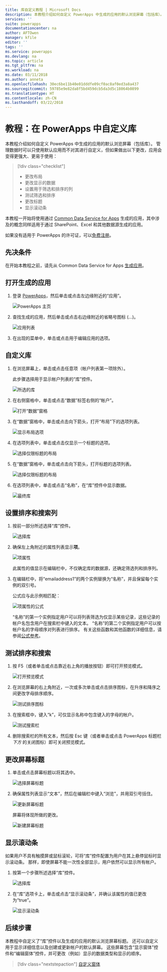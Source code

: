 ```yaml
---
title: 库自定义教程 | Microsoft Docs
description: 本教程介绍如何自定义 PowerApps 中生成的应用的默认浏览屏幕（包括库）。
services: ''
suite: powerapps
documentationcenter: na
author: AFTOwen
manager: kfile
editor: ''
tags: ''
ms.service: powerapps
ms.devlang: na
ms.topic: article
ms.tgt_pltfrm: na
ms.workload: na
ms.date: 03/11/2018
ms.author: anneta
ms.openlocfilehash: 30ec6be11b40e01dddfe09cf0ac8af0ed3a8a437
ms.sourcegitcommit: 59785e9e82da8f5bd459dcb5da3d5c18064b0899
ms.translationtype: HT
ms.contentlocale: zh-CN
ms.lasthandoff: 03/22/2018
---
```

# <a name="tutorial-customize-a-gallery-in-powerapps"></a>教程：在 PowerApps 中自定义库
本教程介绍如何自定义 PowerApps 中生成的应用的默认浏览屏幕（包括库）。 管理数据时可以只使用默认应用而不对其进行自定义，但如果做出以下更改，应用会变得更强大、更易于使用：

> [!div class="checklist"]
> * 更改布局
> * 更改显示的数据
> * 设置用于筛选和排序的列
> * 测试筛选和排序
> * 更改标题
> * 显示滚动条

本教程一开始将使用通过 [Common Data Service for Apps](../common-data-service/data-platform-intro.md) 生成的应用，其中涉及的概念同样适用于通过 SharePoint、Excel 和其他数据源生成的应用。 

如果没有适用于 PowerApps 的许可证，可以[免费注册](../signup-for-powerapps.md)。

## <a name="prerequisites"></a>先决条件
在开始本教程之前，请先从 Common Data Service for Apps [生成应用](data-platform-create-app.md)。

## <a name="open-the-generated-app"></a>打开生成的应用
1. 登录 [PowerApps](https://web.powerapps.com)，然后单击或点击左边缘附近的“应用”。

    ![PowerApps 主页](./media/customize-layout-sharepoint/sign-in.png)

1. 查找生成的应用，然后单击或点击右边缘附近的省略号图标 (...)。

    ![应用列表](./media/customize-layout-sharepoint/open-for-edit.png)

1. 在出现的菜单中，单击或点击用于编辑应用的选项。 

## <a name="customize-the-gallery"></a>自定义库
1. 在浏览屏幕上，单击或点击任意项（帐户列表第一项除外）。

    此步骤选择用于显示帐户列表的“库”控件。

    ![所选的库](./media/customize-layout-sharepoint/select-gallery.png)

1. 在右侧窗格中，单击或点击“数据”标签右侧的“帐户”。

    ![打开“数据”窗格](./media/customize-layout-sharepoint/open-data-pane.png)

1. 在“数据”窗格中，单击或点击向下箭头，打开“布局”下的选项列表。

    ![显示布局选项](./media/customize-layout-sharepoint/show-layouts.png)

1. 在选项列表中，单击或点击仅显示一个标题的选项。

    ![选择仅限标题的布局](./media/customize-layout-sharepoint/choose-layout.png)

1. 在“数据”窗格中，单击或点击向下箭头，打开标题的选项列表。

    ![选择仅限标题的布局](./media/customize-layout-sharepoint/show-title-options.png)

1. 在选项列表中，单击或点击“名称”，在“库”控件中显示数据。

    ![最终库](./media/customize-layout-sharepoint/final-gallery.png)


## <a name="set-the-sort-and-search-columns"></a>设置排序和搜索列
1. 按前一部分所述选择“库”控件。

    ![选择库](./media/customize-layout-sharepoint/select-gallery-title.png)

2. 确保左上角附近的属性列表显示**项**。

    ![项属性](./media/customize-layout-sharepoint/items-property.png)

    此属性的值显示在编辑栏中，不仅确定库的数据源，还确定筛选列和排序列。

1. 在编辑栏中，将“emailaddress1”的两个实例替换为“名称”，并且保留每个实例的双引号。

    公式应与此示例相匹配：

    ![项属性的公式](./media/customize-layout-sharepoint/items-value.png)

    “名称”的第一个实例指定用户可以将列表筛选为仅显示某些记录，这些记录的帐户名包含用户在搜索栏中键入的文本。 “名称”的第二个实例指定用户可以按帐户名的字母顺序对列表进行排序。 有关这些函数和其他函数的详细信息，请参阅[公式参考](formula-reference.md)。

## <a name="test-sorting-and-searching"></a>测试排序和搜索
1. 按 F5（或者单击或点击靠近右上角的播放按钮）即可打开预览模式。

    ![打开预览模式](./media/customize-layout-sharepoint/open-preview.png)

1. 在浏览屏幕的右上角附近，一次或多次单击或点击排序图标，在升序和降序之间更改字母排序顺序。

    ![测试排序图标](./media/customize-layout-sharepoint/sort-button.png)

1. 在搜索框中，键入“k”，可仅显示名称中包含键入的字母的帐户。

    ![测试搜索栏](./media/customize-layout-sharepoint/test-filter.png)

1. 删除搜索栏的所有文本，然后按 Esc 键（或者单击或点击 PowerApps 标题栏 *下方* 的关闭图标）即可关闭预览模式。

## <a name="change-the-title-of-the-screen"></a>更改屏幕标题
1. 单击或点击屏幕标题以将其选中。

    ![选择屏幕标题](./media/customize-layout-sharepoint/select-title.png)

1. 确保属性列表显示“文本”，然后在编辑栏中键入“浏览”，并用双引号括住。

    ![更新屏幕标题](./media/customize-layout-sharepoint/change-screen-title.png)

    屏幕将体现所做的更改。

    ![新建屏幕标题](./media/customize-layout-sharepoint/new-screen-title.png)

## <a name="show-a-scroll-bar"></a>显示滚动条
如果用户不具有触摸屏或鼠标滚轮，可将“库”控件配置为用户在其上悬停鼠标时显示滚动条。 那样，即使屏幕不能一次性全部显示，用户依然可以显示所有帐户。

1. 按第一个步骤所述选择“库”控件。

    ![选择库](./media/customize-layout-sharepoint/select-gallery-sorted.png)

1. 在“库”选项卡上，单击或点击“显示滚动条”，并确认该属性的值已更改为“true”。 

    ![显示滚动条](./media/customize-layout-sharepoint/show-scrollbar.png)

## <a name="next-steps"></a>后续步骤
本教程中自定义了“库”控件以及生成的应用的默认浏览屏幕标题。 还可以自定义用于显示详细信息以及创建或更新帐户的默认屏幕。 这些屏幕包含“显示窗体”控件和“编辑窗体”控件，并可更改（例如）显示的数据类型和显示的顺序。

> [!div class="nextstepaction"]
> [自定义窗体](customize-forms-sharepoint.md)